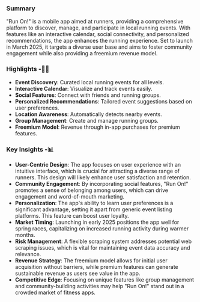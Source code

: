 ### Summary  
"Run On!" is a mobile app aimed at runners, providing a comprehensive platform to discover, manage, and participate in local running events. With features like an interactive calendar, social connectivity, and personalized recommendations, the app enhances the running experience. Set to launch in March 2025, it targets a diverse user base and aims to foster community engagement while also providing a freemium revenue model.

### Highlights -🏃‍♂️  
- **Event Discovery**: Curated local running events for all levels.  
- **Interactive Calendar**: Visualize and track events easily.  
- **Social Features**: Connect with friends and running groups.  
- **Personalized Recommendations**: Tailored event suggestions based on user preferences.  
- **Location Awareness**: Automatically detects nearby events.  
- **Group Management**: Create and manage running groups.  
- **Freemium Model**: Revenue through in-app purchases for premium features.  

### Key Insights -📊  
- **User-Centric Design**: The app focuses on user experience with an intuitive interface, which is crucial for attracting a diverse range of runners. This design will likely enhance user satisfaction and retention.  
- **Community Engagement**: By incorporating social features, "Run On!" promotes a sense of belonging among users, which can drive engagement and word-of-mouth marketing.  
- **Personalization**: The app's ability to learn user preferences is a significant advantage, setting it apart from generic event listing platforms. This feature can boost user loyalty.  
- **Market Timing**: Launching in early 2025 positions the app well for spring races, capitalizing on increased running activity during warmer months.  
- **Risk Management**: A flexible scraping system addresses potential web scraping issues, which is vital for maintaining event data accuracy and relevance.  
- **Revenue Strategy**: The freemium model allows for initial user acquisition without barriers, while premium features can generate sustainable revenue as users see value in the app.  
- **Competitive Edge**: Focusing on unique features like group management and community-building activities may help "Run On!" stand out in a crowded market of fitness apps.
